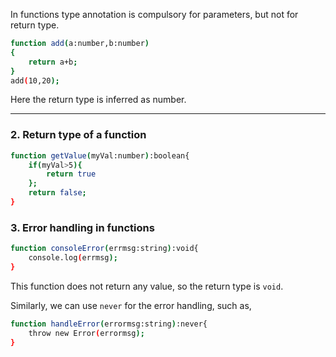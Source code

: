 In functions type annotation is compulsory for parameters, but not for return type. 
```bash 
function add(a:number,b:number)
{
    return a+b;
}
add(10,20);
```
Here the return type is inferred as number. 
___
### 2. Return type of a function
```bash
function getValue(myVal:number):boolean{
    if(myVal>5){
        return true
    };
    return false;
}
```
### 3. Error handling in functions
```bash
function consoleError(errmsg:string):void{
    console.log(errmsg);
}
```
This function does not return any value, so the return type is `void`.

Similarly, we can use `never` for the error handling, such as,
```bash
function handleError(errormsg:string):never{
    throw new Error(errormsg);
}
```

